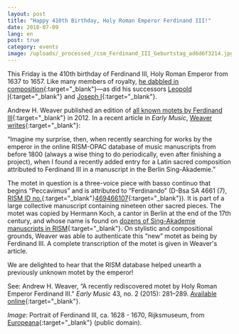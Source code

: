 ```yaml
---
layout: post
title: "Happy 410th Birthday, Holy Roman Emperor Ferdinand III!"
date: 2018-07-09
lang: en
post: true
category: events
image: /uploads/_processed_/csm_Ferdinand_III_Geburtstag_ad6d6f3214.jpg
---
```



This Friday is the 410th birthday of Ferdinand III, Holy Roman Emperor from 1637 to 1657. Like many members of royalty, [he dabbled in composition](https://opac.rism.info/search?View=rism&author=135163781&Language=en){:target="_blank"}—as did his successors [Leopold I](https://opac.rism.info/search?View=rism&author=118571869&Language=en){:target="_blank"} and [Joseph I](https://opac.rism.info/search?View=rism&author=118558390&Language=en){:target="_blank"}.

Andrew H. Weaver published an edition of [all known motets by Ferdinand III](https://www.areditions.com/publications/collegium-musicum/motets-by-emperor-ferdinand-iii-et-al-y2-018.html){:target="_blank"} in 2012. In a recent article in _Early Music_, [Weaver writes](https://doi.org/10.1093/em/cav001){:target="_blank"}:

“Imagine my surprise, then, when recently searching for works by the emperor in the online RISM-OPAC database of music manuscripts from before 1800 (always a wise thing to do periodically, even after finishing a project), when I found a recently added entry for a Latin sacred composition attributed to Ferdinand III in a manuscript in the Berlin Sing-Akademie.”

The motet in question is a three-voice piece with basso continuo that begins “Peccavimus” and is attributed to “Ferdinando” (D-Bsa SA 4661 (7), [RISM ID no.](https://opac.rism.info/search?id=469466107&Language=en){:target="_blank"}[469466107](https://opac.rism.info/search?id=469466107&Language=en){:target="_blank"}). It is part of a large collective manuscript containing nineteen other sacred pieces. The motet was copied by Hermann Koch, a cantor in Berlin at the end of the 17th century, and whose name is found on [dozens of Sing-Akademie manuscripts in RISM](https://opac.rism.info/search?View=rism&q=hermann+koch&Language=en){:target="_blank"}. On stylistic and compositional grounds, Weaver was able to authenticate this “new” motet as being by Ferdinand III. A complete transcription of the motet is given in Weaver's article.

We are delighted to hear that the RISM database helped unearth a previously unknown motet by the emperor!

See:
Andrew H. Weaver, “A recently rediscovered motet by Holy Roman Emperor Ferdinand III." _Early Music_ 43, no. 2 (2015): 281–289. [Available online](https://doi.org/10.1093/em/cav001){:target="_blank"}.

_Image_: Portrait of Ferdinand III, ca. 1628 - 1670, Rijksmuseum, from [Europeana](http://data.europeana.eu/item/90402/RP_P_OB_9022){:target="_blank"} (public domain).





<script type="text/javascript">var switchTo5x=true;</script><script type="text/javascript" src="http://w.sharethis.com/button/buttons.js"></script><script type="text/javascript">stLight.options({publisher: "9b601438-1ce1-49d8-bfd7-9cff5df54c17", doNotHash: false, doNotCopy: false, hashAddressBar: false});</script>
